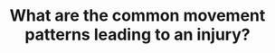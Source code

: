 ---
id: question-3
title: What are the common movement patterns leading to an injury?
theme: sports medicine
theme_sub_category: injury and rehabilitation
application: injury risk mitigation and modelling
task_solver_1: analyse injury and rehabilitation patterns
empty: recognise event or actions from computer vision
data_question_type: predictive
categorical_ordinal: categorical_ordinal
image_or_video: image or video
data_method_1: clustering
data_method_2: classification
data_method_3: Athlete position detection
data_method_4: Ball trajectory detection
data_expertise_required_1: computer vision
data_expertise_required_2: action and event recognition
data_expertise_required_3: clustering
data_expertise_required_4: classification
datasets_description: video footage of when injury occurred
expert_1: Simon Denman
reference: https://journals.sagepub.com/doi/full/10.1177/23259671211048182

---